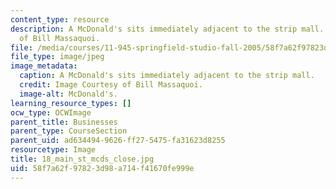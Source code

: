 ```yaml
---
content_type: resource
description: A McDonald's sits immediately adjacent to the strip mall. Image Courtesy
  of Bill Massaquoi.
file: /media/courses/11-945-springfield-studio-fall-2005/58f7a62f97823d98a714f41670fe999e_18_main_st_mcds_close.jpg
file_type: image/jpeg
image_metadata:
  caption: A McDonald's sits immediately adjacent to the strip mall.
  credit: Image Courtesy of Bill Massaquoi.
  image-alt: McDonald's.
learning_resource_types: []
ocw_type: OCWImage
parent_title: Businesses
parent_type: CourseSection
parent_uid: ad634494-9626-ff27-5475-fa31623d8255
resourcetype: Image
title: 18_main_st_mcds_close.jpg
uid: 58f7a62f-9782-3d98-a714-f41670fe999e
---
```


